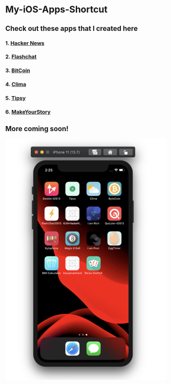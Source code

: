 # My-iOS-Apps-Shortcut

## Check out these apps that I created here

### 1. [Hacker News](https://github.com/saini1998/HackerNews-App)
### 2. [Flashchat](https://github.com/saini1998/FlashChat-App)
### 3. [BitCoin](https://github.com/saini1998/ByteCoin-App)
### 4. [Clima](https://github.com/saini1998/HowsTheWeather-App)
### 5. [Tipsy](https://github.com/saini1998/Cal_Tip_App)
### 6. [MakeYourStory](https://github.com/saini1998/MakeYourStory)

## More coming soon!

![s](s.png)

